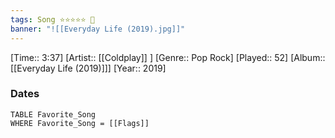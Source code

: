 ```yaml
---
tags: Song ⭐⭐⭐⭐⭐ 💛
banner: "![[Everyday Life (2019).jpg]]"
---
```

[Time:: 3:37]
[Artist:: [[Coldplay]] ]
[Genre:: Pop Rock]
[Played:: 52]
[Album:: [[Everyday Life (2019)]]]
[Year:: 2019]
### Dates
````dataview
TABLE Favorite_Song
WHERE Favorite_Song = [[Flags]]
````